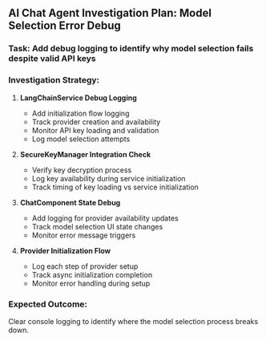 ## AI Chat Agent Investigation Plan: Model Selection Error Debug

### Task: Add debug logging to identify why model selection fails despite valid API keys

### Investigation Strategy:
1. **LangChainService Debug Logging**
   - Add initialization flow logging
   - Track provider creation and availability
   - Monitor API key loading and validation
   - Log model selection attempts

2. **SecureKeyManager Integration Check**
   - Verify key decryption process
   - Log key availability during service initialization
   - Track timing of key loading vs service initialization

3. **ChatComponent State Debug**
   - Add logging for provider availability updates
   - Track model selection UI state changes
   - Monitor error message triggers

4. **Provider Initialization Flow**
   - Log each step of provider setup
   - Track async initialization completion
   - Monitor error handling during setup

### Expected Outcome:
Clear console logging to identify where the model selection process breaks down.